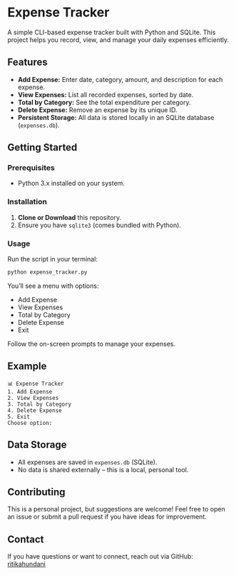# Expense Tracker

A simple CLI-based expense tracker built with Python and SQLite. This project helps you record, view, and manage your daily expenses efficiently.

## Features

- **Add Expense:** Enter date, category, amount, and description for each expense.
- **View Expenses:** List all recorded expenses, sorted by date.
- **Total by Category:** See the total expenditure per category.
- **Delete Expense:** Remove an expense by its unique ID.
- **Persistent Storage:** All data is stored locally in an SQLite database (`expenses.db`).

## Getting Started

### Prerequisites

- Python 3.x installed on your system.

### Installation

1. **Clone or Download** this repository.
2. Ensure you have `sqlite3` (comes bundled with Python).

### Usage

Run the script in your terminal:

```bash
python expense_tracker.py
```

You’ll see a menu with options:
- Add Expense
- View Expenses
- Total by Category
- Delete Expense
- Exit

Follow the on-screen prompts to manage your expenses.

## Example

```
📊 Expense Tracker
1. Add Expense
2. View Expenses
3. Total by Category
4. Delete Expense
5. Exit
Choose option:
```

## Data Storage

- All expenses are saved in `expenses.db` (SQLite).
- No data is shared externally – this is a local, personal tool.

## Contributing

This is a personal project, but suggestions are welcome! Feel free to open an issue or submit a pull request if you have ideas for improvement.

## Contact

If you have questions or want to connect, reach out via GitHub: [ritikahundani](https://github.com/ritikahundani)